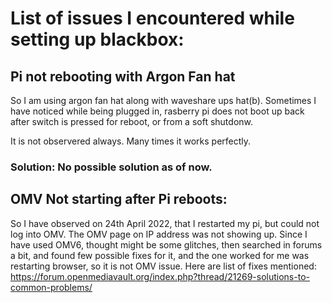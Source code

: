 # List of issues I encountered while setting up blackbox:

## Pi not rebooting with Argon Fan hat

So I am using argon fan hat along with waveshare ups hat(b). Sometimes I have noticed while being plugged in, rasberry pi does not boot up back after switch is pressed for reboot, or from a soft shutdonw.

It is not observered always. Many times it works perfectly.

### Solution: No possible solution as of now.

## OMV Not starting after Pi reboots:

So I have observed on 24th April 2022, that I restarted my pi, but could not log into OMV. The OMV page on IP address was not showing up. Since I have used OMV6, thought might be some glitches, then searched in forums a bit, and found few possible fixes for it, and the one worked for me was restarting browser, so it is not OMV issue. Here are list of fixes mentioned: https://forum.openmediavault.org/index.php?thread/21269-solutions-to-common-problems/

